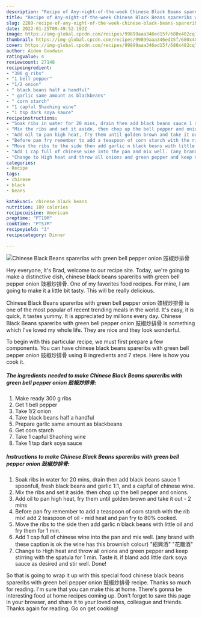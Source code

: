 ```yaml
---
description: "Recipe of Any-night-of-the-week Chinese Black Beans spareribs with green bell pepper onion 豉椒炒排骨"
title: "Recipe of Any-night-of-the-week Chinese Black Beans spareribs with green bell pepper onion 豉椒炒排骨"
slug: 2289-recipe-of-any-night-of-the-week-chinese-black-beans-spareribs-with-green-bell-pepper-onion
date: 2022-01-25T09:49:52.193Z
image: https://img-global.cpcdn.com/recipes/99899aaa346ed15f/680x482cq70/chinese-black-beans-spareribs-with-green-bell-pepper-onion-豉椒炒排骨-recipe-main-photo.jpg
thumbnail: https://img-global.cpcdn.com/recipes/99899aaa346ed15f/680x482cq70/chinese-black-beans-spareribs-with-green-bell-pepper-onion-豉椒炒排骨-recipe-main-photo.jpg
cover: https://img-global.cpcdn.com/recipes/99899aaa346ed15f/680x482cq70/chinese-black-beans-spareribs-with-green-bell-pepper-onion-豉椒炒排骨-recipe-main-photo.jpg
author: Aiden Goodwin
ratingvalue: 4
reviewcount: 27148
recipeingredient:
- "300 g ribs"
- "1 bell pepper"
- "1/2 onion"
- " black beans half a handful"
- " garlic same amount as blackbeans"
- " corn starch"
- "1 capful Shaohing wine"
- "1 tsp dark soya sauce"
recipeinstructions:
- "Soak ribs in water for 20 mins, drain then add black beans sauce 1 spoonfull, fresh black beans and garlic 1:1, and a capful of chinese wine."
- "Mix the ribs and set it aside. then chop up the bell pepper and onions."
- "Add oil to pan high heat, fry them until golden brown and take it out - 2 mins"
- "Before pan fry remember to add a teaspoon of corn starch with the rib mix! add 2 teaspoon of oil - mid heat and pan fry to 80% cooked."
- "Move the ribs to the side then add garlic n black beans with little oil and fry them for 1 min."
- "Add 1 cap full of chinese wine into the pan and mix well. (any brand with these caption is ok the wine has this brownish colour) &#34;紹興酒&#34; &#34;花雕酒&#34;"
- "Change to High heat and throw all onions and green pepper and keep stirring with the spatula for 1 min. Taste it. if bland add little dark soya sauce as desired and stir well. Done!"
categories:
- Recipe
tags:
- chinese
- black
- beans

katakunci: chinese black beans 
nutrition: 109 calories
recipecuisine: American
preptime: "PT19M"
cooktime: "PT57M"
recipeyield: "3"
recipecategory: Dinner

---
```



![Chinese Black Beans spareribs with green bell pepper onion 豉椒炒排骨](https://img-global.cpcdn.com/recipes/99899aaa346ed15f/680x482cq70/chinese-black-beans-spareribs-with-green-bell-pepper-onion-豉椒炒排骨-recipe-main-photo.jpg)

Hey everyone, it's Brad, welcome to our recipe site. Today, we're going to make a distinctive dish, chinese black beans spareribs with green bell pepper onion 豉椒炒排骨. One of my favorites food recipes. For mine, I am going to make it a little bit tasty. This will be really delicious.



Chinese Black Beans spareribs with green bell pepper onion 豉椒炒排骨 is one of the most popular of recent trending meals in the world. It's easy, it is quick, it tastes yummy. It is appreciated by millions every day. Chinese Black Beans spareribs with green bell pepper onion 豉椒炒排骨 is something which I've loved my whole life. They are nice and they look wonderful.


To begin with this particular recipe, we must first prepare a few components. You can have chinese black beans spareribs with green bell pepper onion 豉椒炒排骨 using 8 ingredients and 7 steps. Here is how you cook it.

<!--inarticleads1-->

##### The ingredients needed to make Chinese Black Beans spareribs with green bell pepper onion 豉椒炒排骨:

1. Make ready 300 g ribs
1. Get 1 bell pepper
1. Take 1/2 onion
1. Take  black beans half a handful
1. Prepare  garlic same amount as blackbeans
1. Get  corn starch
1. Take 1 capful Shaohing wine
1. Take 1 tsp dark soya sauce




<!--inarticleads2-->

##### Instructions to make Chinese Black Beans spareribs with green bell pepper onion 豉椒炒排骨:

1. Soak ribs in water for 20 mins, drain then add black beans sauce 1 spoonfull, fresh black beans and garlic 1:1, and a capful of chinese wine.
1. Mix the ribs and set it aside. then chop up the bell pepper and onions.
1. Add oil to pan high heat, fry them until golden brown and take it out - 2 mins
1. Before pan fry remember to add a teaspoon of corn starch with the rib mix! add 2 teaspoon of oil - mid heat and pan fry to 80% cooked.
1. Move the ribs to the side then add garlic n black beans with little oil and fry them for 1 min.
1. Add 1 cap full of chinese wine into the pan and mix well. (any brand with these caption is ok the wine has this brownish colour) &#34;紹興酒&#34; &#34;花雕酒&#34;
1. Change to High heat and throw all onions and green pepper and keep stirring with the spatula for 1 min. Taste it. if bland add little dark soya sauce as desired and stir well. Done!




So that is going to wrap it up with this special food chinese black beans spareribs with green bell pepper onion 豉椒炒排骨 recipe. Thanks so much for reading. I'm sure that you can make this at home. There's gonna be interesting food at home recipes coming up. Don't forget to save this page in your browser, and share it to your loved ones, colleague and friends. Thanks again for reading. Go on get cooking!
